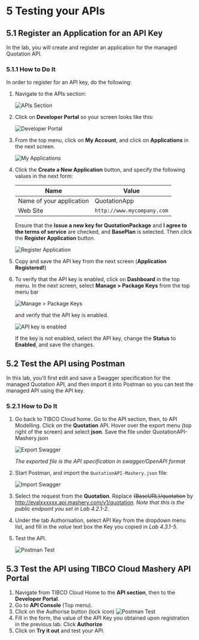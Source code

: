 # 5 Testing your APIs #

## 5.1 Register an Application for an API Key ##

In the lab, you will create and register an application for the managed Quotation API.

### 5.1.1 How to Do It ###

In order to register for an API key, do the following:

1. Navigate to the APIs section:

    ![APIs Section](images/apis_capability.jpg)

2. Click on **Developer Portal** so your screen looks like this:

    ![Developer Portal](images/developer_portal.jpg)

3. From the top menu, click on **My Account**, and click on **Applications** in the next screen.

    ![My Applications](images/my_applications.jpg)

4. Click the **Create a New Application** button, and specify the following values in the next form:

    | Name | Value |
    | ---- | ----- |
    | Name of your application | QuotationApp |
    | Web Site | `http://www.mycompany.com` |

    Ensure that the **Issue a new key for QuotationPackage** and **I agree to the terms of service** are checked, and **BasePlan** is selected. Then click the **Register Application** button.

    ![Register Application](images/register_application.png)

5. Copy and save the API key from the next screen (**Application Registered!**)



6. To verify that the API key is enabled, click on **Dashboard** in the top menu. In the next screen, select **Manage > Package Keys** from the top menu bar

    ![Manage > Package Keys](images/manage_package_keys.jpg)

    and verify that the API key is enabled.

    ![API key is enabled](images/api_key_enabled.png)

    If the key is not enabled, select the API key, change the **Status** to **Enabled**, and save the changes.

## 5.2 Test the API using Postman ##

In this lab, you'll first edit and save a Swagger specification for the managed Quotation API, and then import it into Postman so you can test the managed API using the API key.

### 5.2.1 How to Do It ###

1. Go back to TIBCO Cloud home. Go to the API section, then, to API Modelling. Click on the **Quotation** API. 
Hover over the export menu (top right of the screen) and select **json**.  Save the file under QuotationAPI-Mashery.json

	![Export Swagger](images/export_api_json.png)

	_The exported file is the API specification in swagger/OpenAPI format_

2. Start Postman, and import the `QuotationAPI-Mashery.json` file:

    ![Import Swagger](images/import_swagger.jpg)

3. Select the request from the **Quotation**. Replace ~~{BaseURL}/quotation~~ by http://evalxxxxxx.api.mashery.com/v1/quotation. 
_Note that this is the public endpoint you set in Lab 4.2.1-2._ 

4. Under the tab Authorisation, select API Key from the dropdown menu list, and fill in the _value_ text box the Key you copied in _Lab 4.3.1-5_.

5. Test the API.

    ![Postman Test](images/postman_auth.png)
    
## 5.3 Test the API using TIBCO Cloud Mashery API Portal ##

1. Navigate from TIBCO Cloud Home to the **API section**, then to the **Developer Portal**.
2. Go to **API Console** (Top menu).
3. Click on the Authorise button (lock icon)
	![Postman Test](images/api_console.png)
4. Fill in the form, the value of the API Key you obtained upon registration in the previous lab. Click **Authorize** 
5. Click on **Try it out** and test your API.
